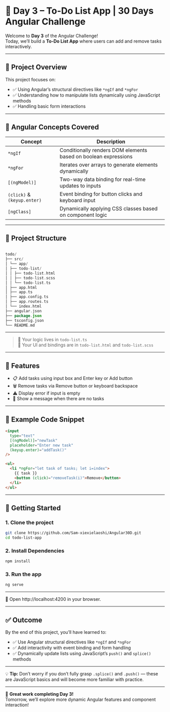 # 📅 Day 3 – To-Do List App | 30 Days Angular Challenge

Welcome to **Day 3** of the Angular Challenge!  
Today, we’ll build a **To-Do List App** where users can add and remove tasks interactively.

---

## 🎯 Project Overview

This project focuses on:

- ✅ Using Angular’s structural directives like `*ngIf` and `*ngFor`
- ✅ Understanding how to manipulate lists dynamically using JavaScript methods
- ✅ Handling basic form interactions

---

## 🧠 Angular Concepts Covered

| Concept          | Description                                                                 |
|------------------|-----------------------------------------------------------------------------|
| `*ngIf`          | Conditionally renders DOM elements based on boolean expressions             |
| `*ngFor`         | Iterates over arrays to generate elements dynamically                       |
| `[(ngModel)]`    | Two-way data binding for real-time updates to inputs                        |
| `(click)` & `(keyup.enter)` | Event binding for button clicks and keyboard input                |
| `[ngClass]`      | Dynamically applying CSS classes based on component logic                   |

---

## 🧱 Project Structure

```kotlin

todo/
├── src/
│ └── app/
│ ├── todo-list/
│ │ ├── todo-list.html
│ │ ├── todo-list.scss
│ │ └── todo-list.ts
│ ├── app.html
│ ├── app.ts
│ ├── app.config.ts
│ ├── app.routes.ts
│ └── index.html
├── angular.json
├── package.json
├── tsconfig.json
└── README.md

```

---

> 🧠 Your logic lives in `todo-list.ts`  
> 🎨 Your UI and bindings are in `todo-list.html` and `todo-list.scss`

---

## 🧪 Features

- 📋 Add tasks using input box and Enter key or Add button
- 🗑️ Remove tasks via Remove button or keyboard backspace
- ⚠️ Display error if input is empty
- 👀 Show a message when there are no tasks

---

## 📄 Example Code Snippet

```html
<input
  type="text"
  [(ngModel)]="newTask"
  placeholder="Enter new task"
  (keyup.enter)="addTask()"
/>

<ul>
  <li *ngFor="let task of tasks; let i=index">
    {{ task }}
    <button (click)="removeTask(i)">Remove</button>
  </li>
</ul>
```

---

## 🚀 Getting Started

### 1. Clone the project
```bash
git clone https://github.com/Sam-xiexielaoshi/Angular30D.git
cd todo-list-app
```

### 2. Install Dependencies
```bash
npm install 
```

### 3. Run the app
```bash
ng serve
```

---

🔗 Open http://localhost:4200 in your browser.

---

## ✅ Outcome

By the end of this project, you’ll have learned to:

- ✅ Use Angular structural directives like `*ngIf` and `*ngFor`
- ✅ Add interactivity with event binding and form handling
- ✅ Dynamically update lists using JavaScript’s `push()` and `splice()` methods

---

💡 **Tip:** Don’t worry if you don’t fully grasp `.splice()` and `.push()` — these are JavaScript basics and will become more familiar with practice.

---

🎉 **Great work completing Day 3!**  
Tomorrow, we’ll explore more dynamic Angular features and component interaction!
